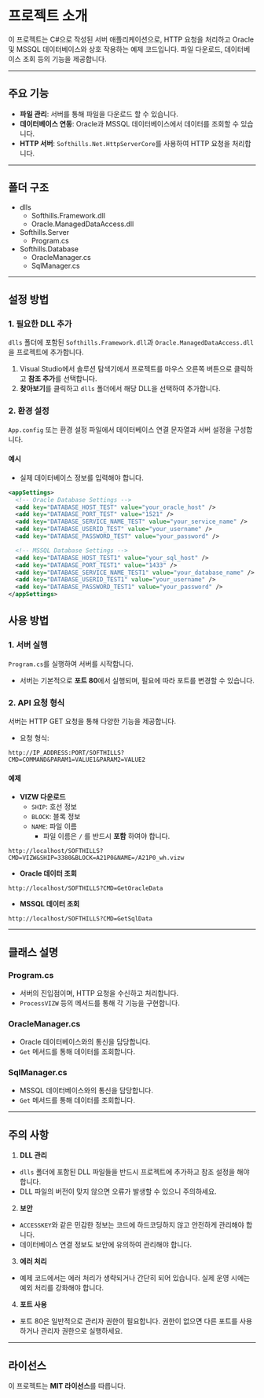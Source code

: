 # 프로젝트 소개
이 프로젝트는 C#으로 작성된 서버 애플리케이션으로, HTTP 요청을 처리하고 Oracle 및 MSSQL 데이터베이스와 상호 작용하는 예제 코드입니다. 파일 다운로드, 데이터베이스 조회 등의 기능을 제공합니다.

---

## 주요 기능
- **파일 관리**: 서버를 통해 파일을 다운로드 할 수 있습니다.
- **데이터베이스 연동**: Oracle과 MSSQL 데이터베이스에서 데이터를 조회할 수 있습니다.
- **HTTP 서버**: `Softhills.Net.HttpServerCore`를 사용하여 HTTP 요청을 처리합니다.

---

## 폴더 구조
- dlls
  - Softhills.Framework.dll
  - Oracle.ManagedDataAccess.dll
- Softhills.Server
  - Program.cs
- Softhills.Database
  - OracleManager.cs
  - SqlManager.cs

---

## 설정 방법
### 1. 필요한 DLL 추가
`dlls` 폴더에 포함된 `Softhills.Framework.dll`과 `Oracle.ManagedDataAccess.dll`을 프로젝트에 추가합니다.

1. Visual Studio에서 솔루션 탐색기에서 프로젝트를 마우스 오른쪽 버튼으로 클릭하고 **참조 추가**를 선택합니다.
2. **찾아보기**를 클릭하고 `dlls` 폴더에서 해당 DLL을 선택하여 추가합니다.

### 2. 환경 설정
`App.config` 또는 환경 설정 파일에서 데이터베이스 연결 문자열과 서버 설정을 구성합니다.

#### 예시
- 실제 데이터베이스 정보를 입력해야 합니다.
```xml
<appSettings>
  <!-- Oracle Database Settings -->
  <add key="DATABASE_HOST_TEST" value="your_oracle_host" />
  <add key="DATABASE_PORT_TEST" value="1521" />
  <add key="DATABASE_SERVICE_NAME_TEST" value="your_service_name" />
  <add key="DATABASE_USERID_TEST" value="your_username" />
  <add key="DATABASE_PASSWORD_TEST" value="your_password" />

  <!-- MSSQL Database Settings -->
  <add key="DATABASE_HOST_TEST1" value="your_sql_host" />
  <add key="DATABASE_PORT_TEST1" value="1433" />
  <add key="DATABASE_SERVICE_NAME_TEST1" value="your_database_name" />
  <add key="DATABASE_USERID_TEST1" value="your_username" />
  <add key="DATABASE_PASSWORD_TEST1" value="your_password" />
</appSettings>
```

## 사용 방법
### 1. 서버 실행
`Program.cs`를 실행하여 서버를 시작합니다.

- 서버는 기본적으로 **포트 80**에서 실행되며, 필요에 따라 포트를 변경할 수 있습니다.

### 2. API 요청 형식
서버는 HTTP GET 요청을 통해 다양한 기능을 제공합니다.

- 요청 형식:
```
http://IP_ADDRESS:PORT/SOFTHILLS?CMD=COMMAND&PARAM1=VALUE1&PARAM2=VALUE2
```

#### 예제
- **VIZW 다운로드**  
  - `SHIP`: 호선 정보
  - `BLOCK`: 블록 정보
  - `NAME`: 파일 이름
    - 파일 이름은 `/` 를 반드시 **포함** 하여야 합니다.
```
http://localhost/SOFTHILLS?CMD=VIZW&SHIP=3380&BLOCK=A21P0&NAME=/A21P0_wh.vizw
```

- **Oracle 데이터 조회**  
```
http://localhost/SOFTHILLS?CMD=GetOracleData
```

- **MSSQL 데이터 조회**  
```
http://localhost/SOFTHILLS?CMD=GetSqlData
```

---

## 클래스 설명
### **Program.cs**
- 서버의 진입점이며, HTTP 요청을 수신하고 처리합니다.
- `ProcessVIZW` 등의 메서드를 통해 각 기능을 구현합니다.

### **OracleManager.cs**
- Oracle 데이터베이스와의 통신을 담당합니다.
- `Get` 메서드를 통해 데이터를 조회합니다.

### **SqlManager.cs**
- MSSQL 데이터베이스와의 통신을 담당합니다.
- `Get` 메서드를 통해 데이터를 조회합니다.

---

## 주의 사항
1. **DLL 관리**
 - `dlls` 폴더에 포함된 DLL 파일들을 반드시 프로젝트에 추가하고 참조 설정을 해야 합니다.
 - DLL 파일의 버전이 맞지 않으면 오류가 발생할 수 있으니 주의하세요.

2. **보안**
 - `ACCESSKEY`와 같은 민감한 정보는 코드에 하드코딩하지 않고 안전하게 관리해야 합니다.
 - 데이터베이스 연결 정보도 보안에 유의하여 관리해야 합니다.

3. **에러 처리**
 - 예제 코드에서는 에러 처리가 생략되거나 간단히 되어 있습니다. 실제 운영 시에는 예외 처리를 강화해야 합니다.

4. **포트 사용**
 - 포트 80은 일반적으로 관리자 권한이 필요합니다. 권한이 없으면 다른 포트를 사용하거나 관리자 권한으로 실행하세요.

---

## 라이선스
이 프로젝트는 **MIT 라이선스**를 따릅니다.